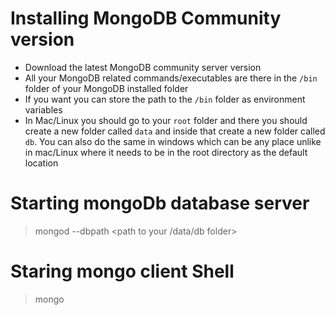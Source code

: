 # Installing MongoDB Community version
* Download the latest MongoDB community server version
* All your MongoDB related commands/executables are there in the `/bin` folder of your MongoDB installed folder
* If you want you can store the path to the `/bin` folder as environment variables
* In Mac/Linux you should go to your `root` folder and there you should create a new folder called `data` and inside that create a new folder called `db`. You can also do the same in windows which can be any place unlike in mac/Linux where it needs to be in the root directory as the default location

# Starting mongoDb database server
> mongod --dbpath <path to your /data/db folder>

# Staring mongo client Shell
> mongo